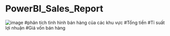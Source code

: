 # PowerBI_Sales_Report
![image](https://github.com/user-attachments/assets/0f083653-cb99-4a5e-a2a2-ed693aef4da2)
#phân tích tình hình bán hàng của các khu vực
#Tổng tiền
#Tỉ suất lợi nhuận
#Giá vốn bán hàng
